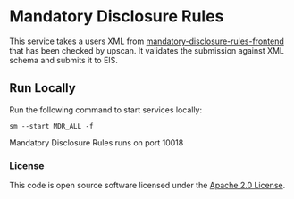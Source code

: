 # Mandatory Disclosure Rules

This service takes a users XML from [mandatory-disclosure-rules-frontend](https://github.com/hmrc/mandatory-disclosure-rules-frontend) that has been checked by upscan. It validates the submission against XML schema and submits it to EIS.

## Run Locally

Run the following command to start services locally:

    sm --start MDR_ALL -f
    
Mandatory Disclosure Rules runs on port 10018

### License
This code is open source software licensed under the [Apache 2.0 License]("http://www.apache.org/licenses/LICENSE-2.0.html").
